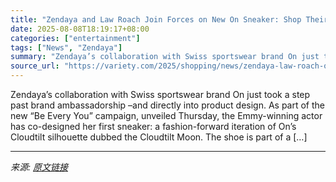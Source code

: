 ```yaml
---
title: "Zendaya and Law Roach Join Forces on New On Sneaker: Shop Their Co-Designed Release Online"
date: 2025-08-08T18:19:17+08:00
categories: ["entertainment"]
tags: ["News", "Zendaya"]
summary: "Zendaya’s collaboration with Swiss sportswear brand On just took a step past brand ambassadorship &#8211;and directly into product design. As part of the new “Be Every You” campaign, unveiled Thursday"
source_url: "https://variety.com/2025/shopping/news/zendaya-law-roach-on-running-sneaker-buy-online-1236482644/"
---
```


Zendaya’s collaboration with Swiss sportswear brand On just took a step past brand ambassadorship &#8211;and directly into product design. As part of the new “Be Every You” campaign, unveiled Thursday, the Emmy-winning actor has co-designed her first sneaker: a fashion-forward iteration of On’s Cloudtilt silhouette dubbed the Cloudtilt Moon. The shoe is part of a [&#8230;]

---

*来源: [原文链接](https://variety.com/2025/shopping/news/zendaya-law-roach-on-running-sneaker-buy-online-1236482644/)*
